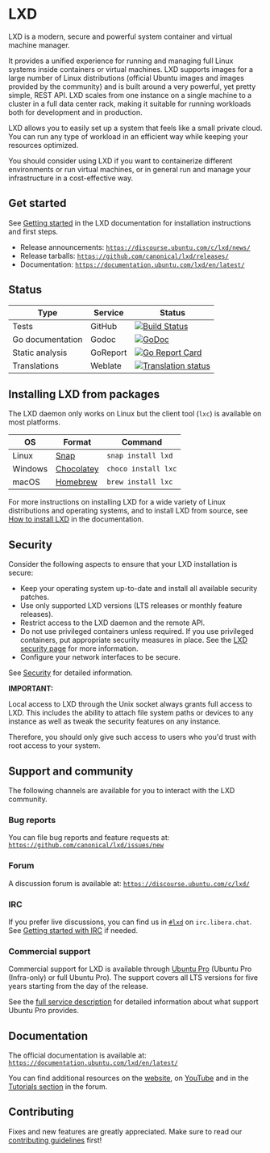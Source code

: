 # LXD

LXD is a modern, secure and powerful system container and virtual machine manager.

<!-- Include start LXD intro -->

It provides a unified experience for running and managing full Linux systems inside containers or virtual machines. LXD supports images for a large number of Linux distributions (official Ubuntu images and images provided by the community) and is built around a very powerful, yet pretty simple, REST API. LXD scales from one instance on a single machine to a cluster in a full data center rack, making it suitable for running workloads both for development and in production.

LXD allows you to easily set up a system that feels like a small private cloud. You can run any type of workload in an efficient way while keeping your resources optimized.

You should consider using LXD if you want to containerize different environments or run virtual machines, or in general run and manage your infrastructure in a cost-effective way.


<!-- Include end LXD intro -->

## Get started

See [Getting started](https://documentation.ubuntu.com/lxd/en/latest/getting_started/) in the LXD documentation for installation instructions and first steps.

- Release announcements: [`https://discourse.ubuntu.com/c/lxd/news/`](https://discourse.ubuntu.com/c/lxd/news/)
- Release tarballs: [`https://github.com/canonical/lxd/releases/`](https://github.com/canonical/lxd/releases/)
- Documentation: [`https://documentation.ubuntu.com/lxd/en/latest/`](https://documentation.ubuntu.com/lxd/en/latest/)


## Status

Type                | Service               | Status
---                 | ---                   | ---
Tests               | GitHub                | [![Build Status](https://github.com/canonical/lxd/actions/workflows/tests.yml/badge.svg?branch=main)](https://github.com/canonical/lxd/actions?query=event%3Apush+branch%3Amain)
Go documentation    | Godoc                 | [![GoDoc](https://godoc.org/github.com/canonical/lxd/client?status.svg)](https://godoc.org/github.com/canonical/lxd/client)
Static analysis     | GoReport              | [![Go Report Card](https://goreportcard.com/badge/github.com/canonical/lxd)](https://goreportcard.com/report/github.com/canonical/lxd)
Translations        | Weblate               | [![Translation status](https://hosted.weblate.org/widgets/linux-containers/-/svg-badge.svg)](https://hosted.weblate.org/projects/linux-containers/lxd/)

## Installing LXD from packages

The LXD daemon only works on Linux but the client tool (`lxc`) is available on most platforms.

OS                  | Format                                            | Command
---                 | ---                                               | ---
Linux               | [Snap](https://snapcraft.io/lxd)                  | `snap install lxd`
Windows             | [Chocolatey](https://chocolatey.org/packages/lxc) | `choco install lxc`
macOS               | [Homebrew](https://formulae.brew.sh/formula/lxc)  | `brew install lxc`

For more instructions on installing LXD for a wide variety of Linux distributions and operating systems, and to install LXD from source, see [How to install LXD](https://documentation.ubuntu.com/lxd/en/latest/installing/) in the documentation.

## Security

<!-- Include start security -->

Consider the following aspects to ensure that your LXD installation is secure:

- Keep your operating system up-to-date and install all available security patches.
- Use only supported LXD versions (LTS releases or monthly feature releases).
- Restrict access to the LXD daemon and the remote API.
- Do not use privileged containers unless required. If you use privileged containers, put appropriate security measures in place. See the [LXD security page](https://documentation.ubuntu.com/lxd/en/latest/explanation/security/) for more information.
- Configure your network interfaces to be secure.
<!-- Include end security -->

See [Security](https://documentation.ubuntu.com/lxd/en/latest/explanation/security/) for detailed information.

**IMPORTANT:**
<!-- Include start security note -->
Local access to LXD through the Unix socket always grants full access to LXD.
This includes the ability to attach file system paths or devices to any instance as well as tweak the security features on any instance.

Therefore, you should only give such access to users who you'd trust with root access to your system.
<!-- Include end security note -->
<!-- Include start support -->

## Support and community

The following channels are available for you to interact with the LXD community.

### Bug reports

You can file bug reports and feature requests at: [`https://github.com/canonical/lxd/issues/new`](https://github.com/canonical/lxd/issues/new)

### Forum

A discussion forum is available at: [`https://discourse.ubuntu.com/c/lxd/`](https://discourse.ubuntu.com/c/lxd/)

### IRC

If you prefer live discussions, you can find us in [`#lxd`](https://web.libera.chat/#lxd) on `irc.libera.chat`. See [Getting started with IRC](https://discourse.ubuntu.com/t/getting-started-with-irc/37907) if needed.

### Commercial support

Commercial support for LXD is available through [Ubuntu Pro](https://ubuntu.com/support) (Ubuntu Pro (Infra-only) or full Ubuntu Pro).
The support covers all LTS versions for five years starting from the day of the release.

See the [full service description](https://ubuntu.com/legal/ubuntu-pro-description) for detailed information about what support Ubuntu Pro provides.

## Documentation

The official documentation is available at: [`https://documentation.ubuntu.com/lxd/en/latest/`](https://documentation.ubuntu.com/lxd/en/latest/)

You can find additional resources on the [website](https://canonical.com/lxd), on [YouTube](https://www.youtube.com/channel/UCuP6xPt0WTeZu32CkQPpbvA) and in the [Tutorials section](https://discourse.ubuntu.com/c/lxd/tutorials/) in the forum.

<!-- Include end support -->

## Contributing

Fixes and new features are greatly appreciated. Make sure to read our [contributing guidelines](CONTRIBUTING.md) first!
